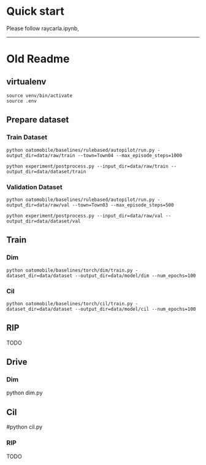 # Quick start
Please follow raycarla.ipynb,

------------
# Old Readme
## virtualenv
```
source venv/bin/activate
source .env
```

## Prepare dataset
### Train Dataset
```
python oatomobile/baselines/rulebased/autopilot/run.py -output_dir=data/raw/train --town=Town04 --max_episode_steps=1000

python experiment/postprocess.py --input_dir=data/raw/train --output_dir=data/dataset/train
```
### Validation Dataset
```
python oatomobile/baselines/rulebased/autopilot/run.py -output_dir=data/raw/val --town=Town03 --max_episode_steps=500

python experiment/postprocess.py --input_dir=data/raw/val --output_dir=data/dataset/val
```

## Train
### Dim
```
python oatomobile/baselines/torch/dim/train.py -dataset_dir=data/dataset --output_dir=data/model/dim --num_epochs=100
```
### Cil
```
python oatomobile/baselines/torch/cil/train.py -dataset_dir=data/dataset --output_dir=data/model/cil --num_epochs=100
```
## RIP
TODO

## Drive
### Dim
python dim.py
## Cil
#python cil.py
### RIP
TODO
